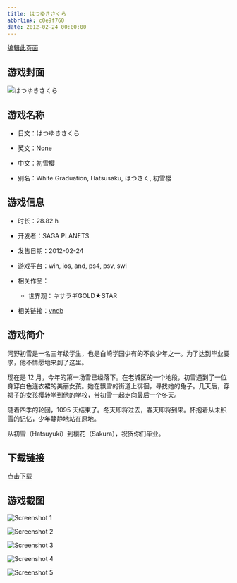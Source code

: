 ```yaml
---
title: はつゆきさくら
abbrlink: c0e9f760
date: 2012-02-24 00:00:00
---
```

[编辑此页面](https://github.com/ACG-3/ADV3-source/blob/main/source/_posts/games/%E3%81%AF%E3%81%A4%E3%82%86%E3%81%8D%E3%81%95%E3%81%8F%E3%82%89.md)

## 游戏封面

![はつゆきさくら](https%3A//pan.timero.xyz/onedrive/img_lib_001/%E3%81%AF%E3%81%A4%E3%82%86%E3%81%8D%E3%81%95%E3%81%8F%E3%82%89_cover.avif)


## 游戏名称

- 日文：はつゆきさくら
- 英文：None
- 中文：初雪樱

- 别名：White Graduation, Hatsusaku, はつさく, 初雪櫻


## 游戏信息

- 时长：28.82 h
- 开发者：SAGA PLANETS
- 发售日期：2012-02-24
- 游戏平台：win, ios, and, ps4, psv, swi
- 相关作品：
   - 世界观：キサラギGOLD★STAR

- 相关链接：[vndb](https://vndb.org/v7302)


## 游戏简介

河野初雪是一名三年级学生，也是白崎学园少有的不良少年之一。为了达到毕业要求，他不情愿地来到了这里。

现在是 12 月，今年的第一场雪已经落下。在老城区的一个地段，初雪遇到了一位身穿白色连衣裙的美丽女孩。她在飘雪的街道上徘徊，寻找她的兔子。几天后，穿裙子的女孩樱转学到他的学校，带初雪一起走向最后一个冬天。

随着四季的轮回，1095 天结束了。冬天即将过去，春天即将到来。怀抱着从未积雪的记忆，少年静静地站在原地。

从初雪（Hatsuyuki）到樱花（Sakura），祝贺你们毕业。


## 下载链接

[点击下载](https://pan.timero.xyz/onedrive/adv_lib_001/%E3%81%AF%E3%81%A4%E3%82%86%E3%81%8D%E3%81%95%E3%81%8F%E3%82%89)


## 游戏截图


![Screenshot 1](https%3A//pan.timero.xyz/onedrive/img_lib_001/%E3%81%AF%E3%81%A4%E3%82%86%E3%81%8D%E3%81%95%E3%81%8F%E3%82%89_Screenshot_1.avif)

![Screenshot 2](https%3A//pan.timero.xyz/onedrive/img_lib_001/%E3%81%AF%E3%81%A4%E3%82%86%E3%81%8D%E3%81%95%E3%81%8F%E3%82%89_Screenshot_2.avif)

![Screenshot 3](https%3A//pan.timero.xyz/onedrive/img_lib_001/%E3%81%AF%E3%81%A4%E3%82%86%E3%81%8D%E3%81%95%E3%81%8F%E3%82%89_Screenshot_3.avif)

![Screenshot 4](https%3A//pan.timero.xyz/onedrive/img_lib_001/%E3%81%AF%E3%81%A4%E3%82%86%E3%81%8D%E3%81%95%E3%81%8F%E3%82%89_Screenshot_4.avif)

![Screenshot 5](https%3A//pan.timero.xyz/onedrive/img_lib_001/%E3%81%AF%E3%81%A4%E3%82%86%E3%81%8D%E3%81%95%E3%81%8F%E3%82%89_Screenshot_5.avif)


